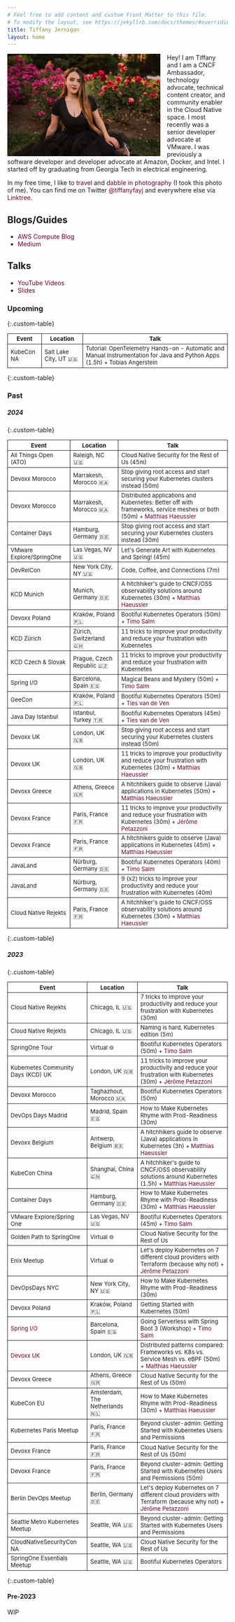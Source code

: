 ```yaml
---
# Feel free to add content and custom Front Matter to this file.
# To modify the layout, see https://jekyllrb.com/docs/themes/#overriding-theme-defaults
title: Tiffany Jernigan
layout: home
---
```


<style>
.custom-table, th, td {
	border: 1px solid;
    font-size: 13px
}
/* tr:nth-child(odd) {background-color: #F3F6F4;} */
</style>

<style>
a:link {
  color: #630330;
  background-color: transparent;
  text-decoration: none;
}

a:visited {
  color: #900C3F;
  background-color: transparent;
  text-decoration: none;
}

a:hover {
  color: #6E0456;
  background-color: transparent;
  text-decoration: underline;
}

a:active {
  color: #630330;
  background-color: transparent;
  text-decoration: underline;
}
</style>

<img src="assets/img/tiffany.jpg" style="width:350px;float:left;margin-right:15px">
Hey! I am Tiffany and I am a CNCF Ambassador, technology advocate, technical content creator, and community enabler in the Cloud Native space. I most recently was a senior developer advocate at VMware. I was previously a software developer and developer advocate at Amazon, Docker, and Intel. I started off by graduating from Georgia Tech in electrical engineering. 

In my free time, I like to [travel](https://instagram.com/_tiffanyfay_) and [dabble in photography](https://instagram.com/tiffanyfayj) (I took this photo of me). You can find me on Twitter [@tiffanyfayj](https://www.twitter.com/tiffanyfayj) and everywhere else via [Linktree](https://linktr.ee/tiffanyfay).

## Blogs/Guides
* [AWS Compute Blog](https://aws.amazon.com/blogs/compute/author/tfj/)
* [Medium](https://medium.com/@tiffanyfay)

## Talks
* [YouTube Videos](https://www.youtube.com/@tiffanyfay)
* [Slides](https://speakerdeck.com/tiffanyfay)

### Upcoming
<!-- #### Spring/Summer

{:.custom-table}

| Event | Location | Talk |
| -------- | -------- | -------- |

{:.custom-table} -->

<!-- #### Fall/Winter -->

{:.custom-table}

| Event | Location | Talk |
| -------- | -------- | -------- |
KubeCon NA | Salt Lake City, UT 🇺🇸 | Tutorial: OpenTelemetry Hands-on - Automatic and Manual Instrumentation for Java and Python Apps (1.5h) + Tobias Angerstein
{:.custom-table}

### Past

##### 2024

{:.custom-table}

| Event | Location | Talk |
| -------- | -------- | -------- |
All Things Open (ATO) | Raleigh, NC 🇺🇸 | Cloud Native Security for the Rest of Us (45m)
Devoxx Morocco | Marrakesh, Morocco 🇲🇦 | Stop giving root access and start securing your Kubernetes clusters instead (50m)
Devoxx Morocco | Marrakesh, Morocco 🇲🇦 | Distributed applications and Kubernetes: Better off with frameworks, service meshes or both (50m)  + [Matthias Haeussler](https://www.linkedin.com/in/matthiashaeussler/)
Container Days | Hamburg, Germany 🇩🇪 | Stop giving root access and start securing your Kubernetes clusters instead (30m)
VMware Explore/SpringOne | Las Vegas, NV 🇺🇸 | Let's Generate Art with Kubernetes and Spring! (45m)
DevRelCon | New York City, NY 🇺🇸 | Code, Coffee, and Connections (7m)
KCD Munich | Munich, Germany 🇩🇪 | A hitchhiker's guide to CNCF/OSS observability solutions around Kubernetes (30m) + [Matthias Haeussler](https://www.linkedin.com/in/matthiashaeussler/)
Devoxx Poland | Kraków, Poland 🇵🇱 | Bootiful Kubernetes Operators (50m) + [Timo Salm](https://timosalm.github.io)
KCD Zürich | Zürich, Switzerland 🇨🇭 | 11 tricks to improve your productivity and reduce your frustration with Kubernetes
KCD Czech & Slovak | Prague, Czech Republic 🇨🇿 | 11 tricks to improve your productivity and reduce your frustration with Kubernetes
Spring I/O | Barcelona, Spain 🇪🇸 | Magical Beans and Mystery (50m) + [Timo Salm](https://timosalm.github.io)
GeeCon | Kraków, Poland 🇵🇱 | Bootiful Kubernetes Operators (50m) + [Ties van de Ven](https://www.tiesvandeven.nl)
Java Day Istanbul | Istanbul, Turkey 🇹🇷 | Bootiful Kubernetes Operators (45m) + [Ties van de Ven](https://www.tiesvandeven.nl)
Devoxx UK | London, UK 🇬🇧 | Stop giving root access and start securing your Kubernetes clusters instead (50m)
Devoxx UK | London, UK 🇬🇧 | 11 tricks to improve your productivity and reduce your frustration with Kubernetes (30m) + [Matthias Haeussler](https://www.linkedin.com/in/matthiashaeussler/)
Devoxx Greece | Athens, Greece 🇬🇷 | A hitchhikers guide to observe (Java) applications in Kubernetes (50m) + [Matthias Haeussler](https://www.linkedin.com/in/matthiashaeussler/)
Devoxx France | Paris, France 🇫🇷 | 11 tricks to improve your productivity and reduce your frustration with Kubernetes (30m) + [Jérôme Petazzoni](https://hachyderm.io/@jpetazzo)
Devoxx France | Paris, France 🇫🇷 | A hitchhikers guide to observe (Java) applications in Kubernetes (45m) + [Matthias Haeussler](https://www.linkedin.com/in/matthiashaeussler/)
JavaLand | Nürburg, Germany 🇩🇪 | Bootiful Kubernetes Operators (40m) + [Timo Salm](https://timosalm.github.io)
JavaLand | Nürburg, Germany 🇩🇪 | 9 (x2) tricks to improve your productivity and reduce your frustration with Kubernetes (40m)
Cloud Native Rejekts | Paris, France 🇫🇷 | A hitchhiker's guide to CNCF/OSS observability solutions around Kubernetes (30m) + [Matthias Haeussler](https://www.linkedin.com/in/matthiashaeussler/)
{:.custom-table}

##### 2023


{:.custom-table}

| Event | Location | Talk |
| -------- |-------- | -------- |
| Cloud Native Rejekts | Chicago, IL 🇺🇸 | 7 tricks to improve your productivity and reduce your frustration with Kubernetes (30m)
| Cloud Native Rejekts | Chicago, IL 🇺🇸 | Naming is hard, Kubernetes edition (5m)
| SpringOne Tour | Virtual 🌐 | Bootiful Kubernetes Operators (50m) + [Timo Salm](https://timosalm.github.io)
| Kubernetes Community Days (KCD) UK | London, UK 🇬🇧 | 11 tricks to improve your productivity and reduce your frustration with Kubernetes (30m) + [Jérôme Petazzoni](https://hachyderm.io/@jpetazzo)
| Devoxx Morocco | Taghazhout, Morocco 🇲🇦 | Bootiful Kubernetes Operators (50m)
| DevOps Days Madrid | Madrid, Spain 🇪🇸 | How to Make Kubernetes Rhyme with Prod-Readiness (30m)
| Devoxx Belgium | Antwerp, Belgium 🇧🇪 | A hitchhikers guide to observe (Java) applications in Kubernetes (3h) + [Matthias Haeussler](https://www.linkedin.com/in/matthiashaeussler/)
| KubeCon China | Shanghai, China 🇨🇳 | A hitchhiker's guide to CNCF/OSS observability solutions around Kubernetes (1.5h) + [Matthias Haeussler](https://www.linkedin.com/in/matthiashaeussler/)
| Container Days | Hamburg, Germany 🇩🇪 | How to Make Kubernetes Rhyme with Prod-Readiness (30m) + [Matthias Haeussler](https://www.linkedin.com/in/matthiashaeussler/)
| VMware Explore/Spring One | Las Vegas, NV 🇺🇸 | Bootiful Kubernetes Operators (45m) + [Timo Salm](https://timosalm.github.io)
| Golden Path to SpringOne | Virtual 🌐 | Cloud Native Security for the Rest of Us
| Enix Meetup | Virtual 🌐 | Let's deploy Kubernetes on 7 different cloud providers with Terraform (because why not) + [Jérôme Petazzoni](https://hachyderm.io/@jpetazzo)
| DevOpsDays NYC | New York City, NY 🇺🇸 | How to Make Kubernetes Rhyme with Prod-Readiness (30m)
| Devoxx Poland | Kraków, Poland 🇵🇱 | Getting Started with Kubernetes (50m)
| [Spring I/O](https://2023.springio.net/sessions/going-serverless-with-spring-boot-3-workshop/) | Barcelona, Spain 🇪🇸 | Going Serverless with Spring Boot 3 (Workshop) + [Timo Salm](https://timosalm.github.io)
| [Devoxx UK](https://www.devoxx.co.uk/talk/?id=3866) | London, UK 🇬🇧 | Distributed patterns compared: Frameworks vs. K8s vs. Service Mesh vs. eBPF (50m)  + [Matthias Haeussler](https://www.linkedin.com/in/matthiashaeussler/)
| Devoxx Greece | Athens, Greece 🇬🇷 | Cloud Native Security for the Rest of Us (50m)
| KubeCon EU | Amsterdam, The Netherlands 🇳🇱 | How to Make Kubernetes Rhyme with Prod-Readiness (30m) + [Matthias Haeussler](https://www.linkedin.com/in/matthiashaeussler/)
| Kubernetes Paris Meetup | Paris, France 🇫🇷 | Beyond cluster-admin: Getting Started with Kubernetes Users and Permissions
| Devoxx France | Paris, France 🇫🇷 | Cloud Native Security for the Rest of Us (50m)
| Devoxx France | Paris, France 🇫🇷 | Beyond cluster-admin: Getting Started with Kubernetes Users and Permissions (50m)
| Berlin DevOps Meetup | Berlin, Germany 🇩🇪 | Let's deploy Kubernetes on 7 different cloud providers with Terraform (because why not) + [Jérôme Petazzoni](https://hachyderm.io/@jpetazzo)
| Seattle Metro Kubernetes Meetup | Seattle, WA 🇺🇸 | Beyond cluster-admin: Getting Started with Kubernetes Users and Permissions
| CloudNativeSecurityCon NA | Seattle, WA 🇺🇸 | Cloud Native Security for the Rest of Us
| SpringOne Essentials Meetup | Seattle, WA 🇺🇸 | Bootiful Kubernetes Operators
{:.custom-table}

#### Pre-2023
WIP